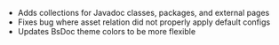 ---
---

- Adds collections for Javadoc classes, packages, and external pages
- Fixes bug where asset relation did not properly apply default configs
- Updates BsDoc theme colors to be more flexible 